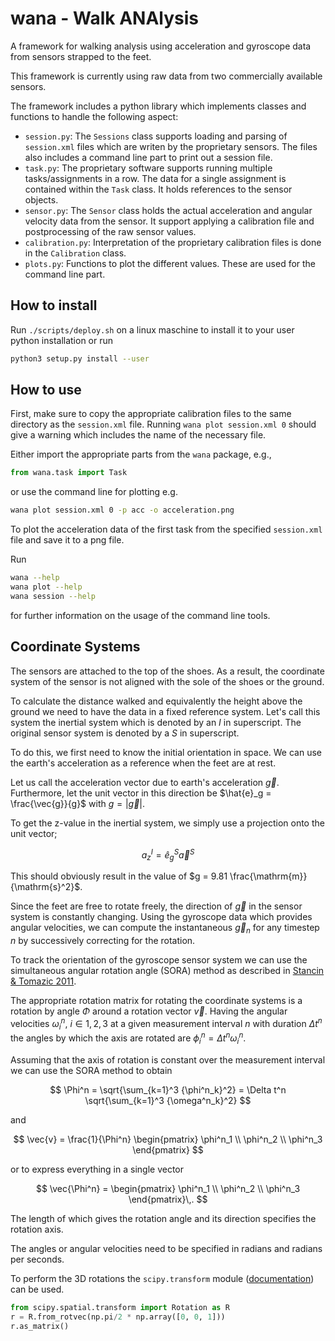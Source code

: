 # wana - Walk ANAlysis

A framework for walking analysis using acceleration and gyroscope data from sensors strapped to the feet.

This framework is currently using raw data from two commercially available sensors.

The framework includes a python library which implements classes and functions to handle the following aspect:

+ `session.py`: The `Sessions` class supports loading and parsing of `session.xml` files which are writen by the proprietary sensors. The files also includes a command line part to print out a session file.
+ `task.py`: The proprietary software supports running multiple tasks/assignments in a row. The data for a single assignment is contained within the `Task` class. It holds references to the sensor objects.
+ `sensor.py`: The `Sensor` class holds the actual acceleration and angular velocity data from the sensor. It support applying a calibration file and postprocessing of the raw sensor values.
+ `calibration.py`: Interpretation of the proprietary calibration files is done in the `Calibration` class.
+ `plots.py`: Functions to plot the different values. These are used for the command line part.

## How to install

Run `./scripts/deploy.sh` on a linux maschine to install it to your user python installation or run

``` bash
python3 setup.py install --user
```

## How to use

First, make sure to copy the appropriate calibration files to the same directory as the `session.xml` file. Running `wana plot session.xml 0` should give a warning which includes the name of the necessary file.

Either import the appropriate parts from the `wana` package, e.g.,

``` python
from wana.task import Task
```

or use the command line for plotting e.g.

``` bash
wana plot session.xml 0 -p acc -o acceleration.png
```
To plot the acceleration data of the first task from the specified `session.xml` file and save it to a png file.

Run
``` bash
wana --help
wana plot --help
wana session --help
```
for further information on the usage of the command line tools.

## Coordinate Systems

The sensors are attached to the top of the shoes.
As a result, the coordinate system of the sensor is not aligned with the sole of the shoes or the ground.

To calculate the distance walked and equivalently the height above the ground we need to have the data in a fixed reference system. Let's call this system the inertial system which is denoted by an $I$ in superscript.
The original sensor system is denoted by a $S$ in superscript.

To do this, we first need to know the initial orientation in space.
We can use the earth's acceleration as a reference when the feet are at rest.

Let us call the acceleration vector due to earth's acceleration $\vec{g}$.
Furthermore, let the unit vector in this direction be $\hat{e}_g = \frac{\vec{g}}{g}$ with $g = |\vec{g}|$.

To get the z-value in the inertial system, we simply use a projection onto the unit vector;

$$ a_z^I = \hat{e}_g^S \vec{a}^S $$

This should obviously result in the value of $g = 9.81 \frac{\mathrm{m}}{\mathrm{s}^2}$.

Since the feet are free to rotate freely, the direction of $\vec{g}$ in the sensor system is constantly changing.
Using the gyroscope data which provides angular velocities, we can compute the instantaneous $\vec{g}_n$ for any timestep $n$ by successively correcting for the rotation.

To track the orientation of the gyroscope sensor system we can use the simultaneous angular rotation angle (SORA) method as described in [Stancin & Tomazic 2011](https://www.ncbi.nlm.nih.gov/pmc/articles/PMC3231471/).

The appropriate rotation matrix for rotating the coordinate systems is a rotation by angle $\Phi$ around a rotation vector $\vec{v}$.
Having the angular velocities $\omega^n_i$, $i \in {1,2,3}$ at a given measurement interval $n$ with duration $\Delta t^n$ the angles by which the axis are rotated are $\phi^n_i = \Delta t^n \omega^n_i$.

Assuming that the axis of rotation is constant over the measurement interval we can use the SORA method to obtain

$$ \Phi^n = \sqrt{\sum_{k=1}^3 {\phi^n_k}^2} = \Delta t^n \sqrt{\sum_{k=1}^3 {\omega^n_k}^2} $$

and 

$$ \vec{v} = \frac{1}{\Phi^n} \begin{pmatrix} \phi^n_1 \\ \phi^n_2 \\ \phi^n_3 \end{pmatrix} $$

or to express everything in a single vector

$$ \vec{\Phi^n} = \begin{pmatrix} \phi^n_1 \\ \phi^n_2 \\ \phi^n_3 \end{pmatrix}\,. $$

The length of which gives the rotation angle and its direction specifies the rotation axis.

The angles or angular velocities need to be specified in radians and radians per seconds.

To perform the 3D rotations the `scipy.transform` module ([documentation](https://docs.scipy.org/doc/scipy/reference/generated/scipy.spatial.transform.Rotation.html)) can be used.

``` python
from scipy.spatial.transform import Rotation as R
r = R.from_rotvec(np.pi/2 * np.array([0, 0, 1]))
r.as_matrix()
```